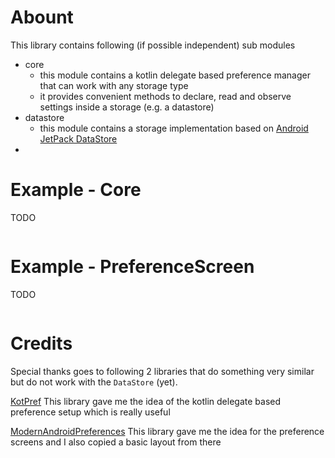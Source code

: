 # Abount

This library contains following (if possible independent) sub modules

* core
  * this module contains a kotlin delegate based preference manager that can work with any storage type
  * it provides convenient methods to declare, read and observe settings inside a storage (e.g. a datastore)
* datastore
  * this module contains a storage implementation based on [Android JetPack DataStore](https://developer.android.com/topic/libraries/architecture/datastore)
* 

# Example - Core

TODO

```kotlin
```

# Example - PreferenceScreen

TODO

```kotlin
```

# Credits

Special thanks goes to following 2 libraries that do something very similar but do not work with the `DataStore` (yet).

[KotPref](https://github.com/chibatching/Kotpref) This library gave me the idea of the kotlin delegate based preference setup which is really useful

[ModernAndroidPreferences](https://github.com/Maxr1998/ModernAndroidPreferences) This library gave me the idea for the preference screens and I also copied a basic layout from there
